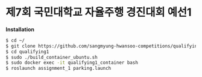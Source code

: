# 제7회 국민대학교 자율주행 경진대회 예선1

**Installation**

``` bash
$ cd ~/
$ git clone https://github.com/sangmyung-hwansoo-competitions/qualifying1.git
$ cd qualifying1
$ sudo ./build_container_ubuntu.sh
$ sudo docker exec -it qualifying1_container bash
$ roslaunch assignment_1 parking.launch
```
